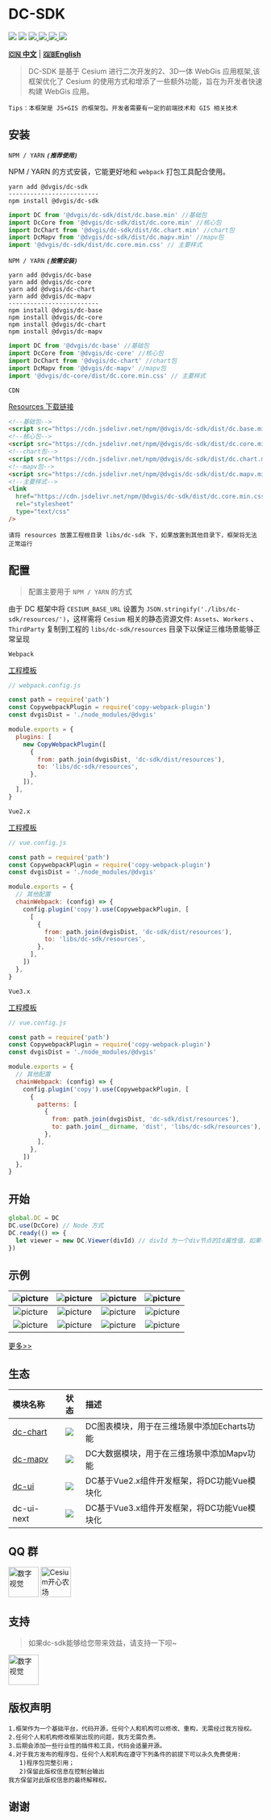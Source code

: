 # DC-SDK

<p>
<img src="https://img.shields.io/github/workflow/status/dvgis/dc-sdk/build"/>
<img src="https://img.shields.io/badge/license-Apache%202-blue"/>
<a href="https://www.npmjs.com/package/@dvgis/dc-sdk" target="_blank">
 <img src="https://img.shields.io/npm/v/@dvgis/dc-sdk?color=orange&logo=npm" />
</a>
<a href="https://www.npmjs.com/package/@dvgis/dc-sdk" target="_blank">
 <img src="https://img.shields.io/npm/dt/@dvgis/dc-sdk?logo=npm"/>
</a>
<a href="https://resource.dvgis.cn/dc-docs/v2.x/zh" target="_blank">
 <img src="https://img.shields.io/badge/docs-online-yellow.svg"/>
</a>
<a href="http://dc.dvgis.cn" target="_blank">
 <img src="https://img.shields.io/badge/demo-online-red.svg"/>
</a>
</p>

[**🇨🇳 中文**](./README_zh.md) | [**🇬🇧English**](./README.md)

> DC-SDK 是基于 Cesium 进行二次开发的2、3D一体 WebGis 应用框架,该框架优化了 Cesium 的使用方式和增添了一些额外功能，旨在为开发者快速构建 WebGis 应用。

```warning
Tips：本框架是 JS+GIS 的框架包。开发者需要有一定的前端技术和 GIS 相关技术
```

## 安装

`NPM / YARN` **_`(推荐使用)`_**

NPM / YARN 的方式安装，它能更好地和 `webpack` 打包工具配合使用。

```shell
yarn add @dvgis/dc-sdk
-------------------------
npm install @dvgis/dc-sdk
```

```js
import DC from '@dvgis/dc-sdk/dist/dc.base.min' //基础包
import DcCore from '@dvgis/dc-sdk/dist/dc.core.min' //核心包
import DcChart from '@dvgis/dc-sdk/dist/dc.chart.min' //chart包
import DcMapv from '@dvgis/dc-sdk/dist/dc.mapv.min' //mapv包
import '@dvgis/dc-sdk/dist/dc.core.min.css' // 主要样式
```

`NPM / YARN` **_`(按需安装)`_**

```shell
yarn add @dvgis/dc-base
yarn add @dvgis/dc-core
yarn add @dvgis/dc-chart
yarn add @dvgis/dc-mapv
-------------------------
npm install @dvgis/dc-base
npm install @dvgis/dc-core
npm install @dvgis/dc-chart
npm install @dvgis/dc-mapv
```

```js
import DC from '@dvgis/dc-base' //基础包
import DcCore from '@dvgis/dc-core' //核心包
import DcChart from '@dvgis/dc-chart' //chart包
import DcMapv from '@dvgis/dc-mapv' //mapv包
import '@dvgis/dc-core/dist/dc.core.min.css' // 主要样式
```

`CDN`

[Resources 下载链接](https://github.com/dvgis/dc-sdk/releases)

```html
<!--基础包-->
<script src="https://cdn.jsdelivr.net/npm/@dvgis/dc-sdk/dist/dc.base.min.js"></script>
<!--核心包-->
<script src="https://cdn.jsdelivr.net/npm/@dvgis/dc-sdk/dist/dc.core.min.js"></script>
<!--chart包-->
<script src="https://cdn.jsdelivr.net/npm/@dvgis/dc-sdk/dist/dc.chart.min.js"></script>
<!--mapv包-->
<script src="https://cdn.jsdelivr.net/npm/@dvgis/dc-sdk/dist/dc.mapv.min.js"></script>
<!--主要样式-->
<link
  href="https://cdn.jsdelivr.net/npm/@dvgis/dc-sdk/dist/dc.core.min.css"
  rel="stylesheet"
  type="text/css"
/>
```

```
请将 resources 放置工程根目录 libs/dc-sdk 下，如果放置到其他目录下，框架将无法正常运行
```

## 配置

> 配置主要用于 `NPM / YARN` 的方式

由于 DC 框架中将 `CESIUM_BASE_URL` 设置为 `JSON.stringify('./libs/dc-sdk/resources/')`，这样需将 `Cesium` 相关的静态资源文件: `Assets`、`Workers` 、`ThirdParty` 复制到工程的 `libs/dc-sdk/resources` 目录下以保证三维场景能够正常呈现

`Webpack`

[工程模板](https://github.com/cavencj/dc-vue-app)

```js
// webpack.config.js

const path = require('path')
const CopywebpackPlugin = require('copy-webpack-plugin')
const dvgisDist = './node_modules/@dvgis'

module.exports = {
  plugins: [
    new CopyWebpackPlugin([
      {
        from: path.join(dvgisDist, 'dc-sdk/dist/resources'),
        to: 'libs/dc-sdk/resources',
      },
    ]),
  ],
}
```

`Vue2.x`

[工程模板](https://github.com/dvgis/dc-vue)

```js
// vue.config.js

const path = require('path')
const CopywebpackPlugin = require('copy-webpack-plugin')
const dvgisDist = './node_modules/@dvgis'

module.exports = {
  // 其他配置
  chainWebpack: (config) => {
    config.plugin('copy').use(CopywebpackPlugin, [
      [
        {
          from: path.join(dvgisDist, 'dc-sdk/dist/resources'),
          to: 'libs/dc-sdk/resources',
        },
      ],
    ])
  },
}
```

`Vue3.x`

[工程模板](https://github.com/dvgis/dc-vue-next)

```js
// vue.config.js

const path = require('path')
const CopywebpackPlugin = require('copy-webpack-plugin')
const dvgisDist = './node_modules/@dvgis'

module.exports = {
  // 其他配置
  chainWebpack: (config) => {
    config.plugin('copy').use(CopywebpackPlugin, [
      {
        patterns: [
          {
            from: path.join(dvgisDist, 'dc-sdk/dist/resources'),
            to: path.join(__dirname, 'dist', 'libs/dc-sdk/resources'),
          },
        ],
      },
    ])
  },
}
```


## 开始

```js
global.DC = DC
DC.use(DcCore) // Node 方式
DC.ready(() => {
  let viewer = new DC.Viewer(divId) // divId 为一个div节点的Id属性值，如果不传入，会无法初始化3D场景
})
```

## 示例

|  ![picture](http://dc.dvgis.cn/examples/images/baselayer/baidu.png?v=2) | ![picture](http://dc.dvgis.cn/examples/images/baselayer/tdt.png?v=1) | ![picture](http://dc.dvgis.cn/examples/images/baselayer/arcgis.png?v=2) | ![picture](http://dc.dvgis.cn/examples/images/mini-scene/china.gif) |
|  :-----------------------------------------------------------: | :-----------------------------------------------------------: | :------------------------------------------------------------------: | :--------------------------------------------------------------: |
|  ![picture](http://dc.dvgis.cn/examples/images/mini-scene/dfmz.gif) | ![picture](http://dc.dvgis.cn/examples/images/mini-scene/factory.gif?v=1) | ![picture](http://dc.dvgis.cn/examples/images/layer/cluster_circle.gif) | ![picture](http://dc.dvgis.cn/examples/images/model/shp_custom_shader.gif) |
|  ![picture](http://dc.dvgis.cn/examples/images/overlay/polyline_image_trail.gif) | ![picture](http://dc.dvgis.cn/examples/images/overlay/wall_trail.gif?v=1) | ![picture](http://dc.dvgis.cn/examples/images/overlay/water.gif?v=2)  |  ![picture](http://dc.dvgis.cn/examples/images/overlay/plot-overlay.png)   |

[更多>>](http://dc.dvgis.cn/#/examples)

## 生态

|  模块名称 | 状态 | 描述 | 
|  :------ | :------: | :------ | 
| [dc-chart](https://github.com/dvgis/dc-chart) | <img src="https://img.shields.io/npm/v/@dvgis/dc-chart?logo=npm" /> | DC图表模块，用于在三维场景中添加Echarts功能 | 
| [dc-mapv](https://github.com/dvgis/dc-mapv) | <img src="https://img.shields.io/npm/v/@dvgis/dc-mapv?logo=npm" /> | DC大数据模块，用于在三维场景中添加Mapv功能 | 
| [dc-ui](https://github.com/dvgis/dc-ui) | <img src="https://img.shields.io/npm/v/@dvgis/dc-ui?logo=npm" /> | DC基于Vue2.x组件开发框架，将DC功能Vue模块化 | 
|  dc-ui-next | <img src="https://img.shields.io/npm/v/@dvgis/dc-ui-next?logo=npm" /> | DC基于Vue3.x组件开发框架，将DC功能Vue模块化 |

## QQ 群

<p>
<img src="http://dc.dvgis.cn/examples/images/base/q1.png?v=2" style="width:60px;height:60px" title="数字视觉"/>
<img src="http://dc.dvgis.cn/examples/images/base/q2.png?v=6" style="width:60px;height:60px" title="Cesium开心农场"/>
</p>

## 支持

> 如果dc-sdk能够给您带来效益，请支持一下呗~
<p>
<img src="http://dc.dvgis.cn/examples/images/base/sponsor.jpg?v=2" style="width:60px;height:60px" title="数字视觉"/>
</p>

## 版权声明

```warning
1.框架作为一个基础平台，代码开源，任何个人和机构可以修改、重构，无需经过我方授权。
2.任何个人和机构修改框架出现的问题，我方无需负责。
3.后期会添加一些行业性的插件和工具，代码会适量开源。
4.对于我方发布的程序包，任何个人和机构在遵守下列条件的前提下可以永久免费使用:
   1)程序包完整引用；
   2)保留此版权信息在控制台输出
我方保留对此版权信息的最终解释权。
```

## 谢谢
